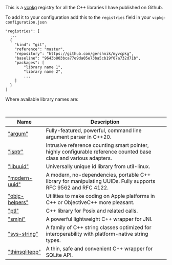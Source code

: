 This is a [vcpkg](https://vcpkg.io/en/) registry for all the C++ libraries
I have published on Github.

To add it to your configuration add this to the `registries` field in your `vcpkg-configuration.json`

```
"registries": [
  ...
  {
    "kind": "git",
    "reference": "master",
    "repository": "https://github.com/gershnik/myvcpkg",
    "baseline": "9643b803bca77e9da05e73ba5cb19f07a732d71b",
    "packages": [ 
        "library name 1", 
        "library name 2", 
        ...
    ]
  }
]
```

Where available library names are:

<br><table width="100%">
    <thead>
      <tr>
        <th width="20%">Name</th>
        <th>Description</th>
      </tr>
    </thead>
    <tbody>
      <tr>
        <td>["argum"](https://github.com/gershnik/argum)</td>
        <td>Fully-featured, powerful, command line argument parser in C++20.</td>
      </tr>
      <tr>
        <td>["isptr"](https://github.com/gershnik/intrusive_shared_ptr)</td>
        <td>Intrusive reference counting smart pointer, highly configurable reference counted base class and various adapters.</td>
      </tr>
      <tr>
        <td>["libuuid"](https://github.com/gershnik/libuuid-cmake)</th>
        <td>Universally unique id library from util-linux.</td>
      </tr>
      <tr>
        <td>["modern-uuid"](https://github.com/gershnik/modern-uuid)</td>
        <td>A modern, no-dependencies, portable C++ library for manipulating UUIDs. Fully supports RFC 9562 and RFC 4122.</td>
      </tr>
      <tr>
        <td>["objc-helpers"](https://github.com/gershnik/objc-helpers)</td>
        <td>Utilities to make coding on Apple platforms in C++ or ObjectiveC++ more pleasant.</td>
      </tr>
      <tr>
        <td>["ptl"](https://github.com/gershnik/ptl)</td>
        <td>C++ library for Posix and related calls.</td>
      </tr>
      <tr>
        <td>["smjni"](https://github.com/gershnik/SimpleJNI)</td>
        <td>A powerful lightweight C++ wrapper for JNI.</td>
      </tr>
      <tr>
        <td>["sys-string"](https://github.com/gershnik/sys_string)</td>
        <td>A family of C++ string classes optimized for interoperability with platform-native string types.</td>
      </tr>
      <tr>
        <td>["thinsqlitepp"](https://github.com/gershnik/thinsqlitepp)</td>
        <td>A thin, safe and convenient C++ wrapper for SQLite API.</td>
      </tr>
    </tbody>
</table>


